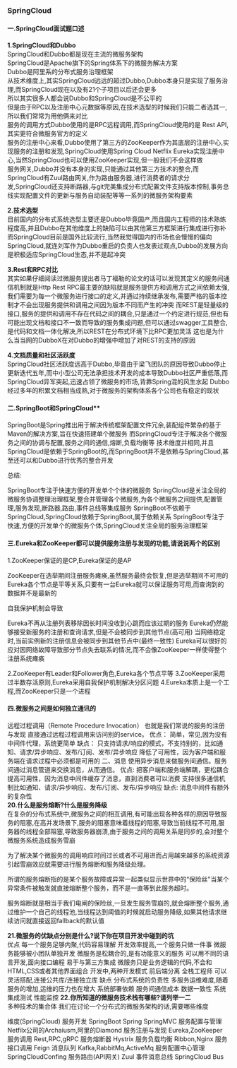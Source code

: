 ### SpringCloud

#### 一.SpringCloud面试题口述    
**1.SpringCloud和Dubbo**   
SpringCloud和Dubbo都是现在主流的微服务架构    
SpringCloud是Apache旗下的Spring体系下的微服务解决方案    
Dubbo是阿里系的分布式服务治理框架    
从技术维度上,其实SpringCloud远远的超过Dubbo,Dubbo本身只是实现了服务治理,而SpringCloud现在以及有21个子项目以后还会更多    
所以其实很多人都会说Dubbo和SpringCloud是不公平的    
但是由于RPC以及注册中心元数据等原因,在技术选型的时候我们只能二者选其一,所以我们常常为用他俩来对比    
服务的调用方式Dubbo使用的是RPC远程调用,而SpringCloud使用的是 Rest API,其实更符合微服务官方的定义    
服务的注册中心来看,Dubbo使用了第三方的ZooKeeper作为其底层的注册中心,实现服务的注册和发现,SpringCloud使用Spring Cloud Netflix Eureka实现注册中心,当然SpringCloud也可以使用ZooKeeper实现,但一般我们不会这样做    
服务网关,Dubbo并没有本身的实现,只能通过其他第三方技术的整合,而SpringCloud有Zuul路由网关,作为路由服务器,进行消费者的请求分发,SpringCloud还支持断路器,与git完美集成分布式配置文件支持版本控制,事务总线实现配置文件的更新与服务自动装配等等一系列的微服务架构要素

**2.技术选型**     
目前国内的分布式系统选型主要还是Dubbo毕竟国产,而且国内工程师的技术熟练程度高,并且Dubbo在其他维度上的缺陷可以由其他第三方框架进行集成进行弥补
而SpringCloud目前是国外比较流行,当然我觉得国内的市场也会慢慢的偏向SpringCloud,就连刘军作为Dubbo重启的负责人也发表过观点,Dubbo的发展方向是积极适应SpringCloud生态,并不是起冲突

**3.Rest和RPC对比**     
其实如果仔细阅读过微服务提出者马丁福勒的论文的话可以发现其定义的服务间通信机制就是Http Rest
RPC最主要的缺陷就是服务提供方和调用方式之间依赖太强,我们需要为每一个微服务进行接口的定义,并通过持续继承发布,需要严格的版本控制才不会出现服务提供和调用之间因为版本不同而产生的冲突
而REST是轻量级的接口,服务的提供和调用不存在代码之间的耦合,只是通过一个约定进行规范,但也有可能出现文档和接口不一致而导致的服务集成问题,但可以通过swagger工具整合,是代码和文档一体化解决,所以REST在分布式环境下比RPC更加灵活
这也是为什么当当网的DubboX在对Dubbo的增强中增加了对REST的支持的原因

**4.文档质量和社区活跃度**     
SpringCloud社区活跃度远高于Dubbo,毕竟由于梁飞团队的原因导致Dubbo停止更新迭代五年,而中小型公司无法承担技术开发的成本导致Dubbo社区严重低落,而SpringCloud异军突起,迅速占领了微服务的市场,背靠Spring混的风生水起
Dubbo经过多年的积累文档相当成熟,对于微服务的架构体系各个公司也有稳定的现状

#### 二.SpringBoot和SpringCloud**      
SpringBoot是Spring推出用于解决传统框架配置文件冗余,装配组件繁杂的基于Maven的解决方案,旨在快速搭建单个微服务
而SpringCloud专注于解决各个微服务之间的协调与配置,服务之间的通信,熔断,负载均衡等
技术维度并相同,并且SpringCloud是依赖于SpringBoot的,而SpringBoot并不是依赖与SpringCloud,甚至还可以和Dubbo进行优秀的整合开发

总结:

SpringBoot专注于快速方便的开发单个个体的微服务
SpringCloud是关注全局的微服务协调整理治理框架,整合并管理各个微服务,为各个微服务之间提供,配置管理,服务发现,断路器,路由,事件总线等集成服务
SpringBoot不依赖于SpringCloud,SpringCloud依赖于SpringBoot,属于依赖关系
SpringBoot专注于快速,方便的开发单个的微服务个体,SpringCloud关注全局的服务治理框架
#### 三.Eureka和ZooKeeper都可以提供服务注册与发现的功能,请说说两个的区别      
1.ZooKeeper保证的是CP,Eureka保证的是AP

ZooKeeper在选举期间注册服务瘫痪,虽然服务最终会恢复,但是选举期间不可用的
Eureka各个节点是平等关系,只要有一台Eureka就可以保证服务可用,而查询到的数据并不是最新的

自我保护机制会导致

Eureka不再从注册列表移除因长时间没收到心跳而应该过期的服务
Eureka仍然能够接受新服务的注册和查询请求,但是不会被同步到其他节点(高可用)
当网络稳定时,当前实例新的注册信息会被同步到其他节点中(最终一致性)
Eureka可以很好的应对因网络故障导致部分节点失去联系的情况,而不会像ZooKeeper一样使得整个注册系统瘫痪

2.ZooKeeper有Leader和Follower角色,Eureka各个节点平等
3.ZooKeeper采用过半数存活原则,Eureka采用自我保护机制解决分区问题
4.Eureka本质上是一个工程,而ZooKeeper只是一个进程

#### 四.微服务之间是如何独立通讯的      
远程过程调用（Remote Procedure Invocation）
也就是我们常说的服务的注册与发现
直接通过远程过程调用来访问别的service。
优点：
简单，常见,因为没有中间件代理，系统更简单
缺点：
只支持请求/响应的模式，不支持别的，比如通知、请求/异步响应、发布/订阅、发布/异步响应
降低了可用性，因为客户端和服务端在请求过程中必须都是可用的
二、消息
使用异步消息来做服务间通信。服务间通过消息管道来交换消息，从而通信。
优点:
把客户端和服务端解耦，更松耦合
提高可用性，因为消息中间件缓存了消息，直到消费者可以消费
支持很多通信机制比如通知、请求/异步响应、发布/订阅、发布/异步响应
缺点:
消息中间件有额外的复杂性     
**20.什么是服务熔断?什么是服务降级**      
在复杂的分布式系统中,微服务之间的相互调用,有可能出现各种各样的原因导致服务的阻塞,在高并发场景下,服务的阻塞意味着线程的阻塞,导致当前线程不可用,服务器的线程全部阻塞,导致服务器崩溃,由于服务之间的调用关系是同步的,会对整个微服务系统造成服务雪崩

为了解决某个微服务的调用响应时间过长或者不可用进而占用越来越多的系统资源引起雪崩效应就需要进行服务熔断和服务降级处理。

所谓的服务熔断指的是某个服务故障或异常一起类似显示世界中的“保险丝"当某个异常条件被触发就直接熔断整个服务，而不是一直等到此服务超时。

服务熔断就是相当于我们电闸的保险丝,一旦发生服务雪崩的,就会熔断整个服务,通过维护一个自己的线程池,当线程达到阈值的时候就启动服务降级,如果其他请求继续访问就直接返回fallback的默认值

**21.微服务的优缺点分别是什么?说下你在项目开发中碰到的坑**     
优点
每一个服务足够内聚,代码容易理解
开发效率提高,一个服务只做一件事
微服务能够被小团队单独开发
微服务是松耦合的,是有功能意义的服务
可以用不同的语言开发,面向接口编程
易于与第三方集成
微服务只是业务逻辑的代码,不会和HTML,CSS或者其他界面组合
开发中,两种开发模式
前后端分离
全栈工程师
可以灵活搭配,连接公共库/连接独立库
缺点
分布式系统的负责性
多服务运维难度,随着服务的增加,运维的压力也在增大
系统部署依赖
服务间通信成本
数据一致性
系统集成测试
性能监控
**22.你所知道的微服务技术栈有哪些?请列举一二**     
多种技术的集合体
我们在讨论一个分布式的微服务架构的话,需要哪些维度

维度(SpringCloud)
服务开发
SpringBoot
Spring
SpringMVC
服务配置与管理
Netfilx公司的Archaiusm,阿里的Diamond
服务注册与发现
Eureka,ZooKeeper
服务调用
Rest,RPC,gRPC
服务熔断器
Hystrix
服务负载均衡
Ribbon,Nginx
服务接口调用
Feign
消息队列
Kafka,RabbitMq,ActiveMq
服务配置中心管理
SpringCloudConfing
服务路由(API网关)
Zuul
事件消息总线
SpringCloud Bus

